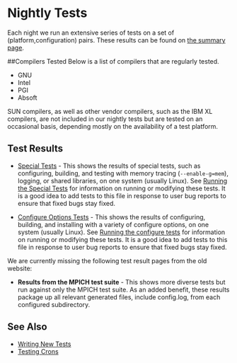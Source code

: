# Nightly Tests

Each night we run an extensive series of tests on a set of
(platform,configuration) pairs. These results can be found on [the
summary page](http://www.mpich.org/static/cron/tests).

##Compilers Tested
Below is a list of compilers that are regularly tested.

- GNU
- Intel
- PGI
- Absoft

SUN compilers, as well as other vendor compilers, such as the IBM XL
compilers, are not included in our nightly tests but are tested on an
occasional basis, depending mostly on the availability of a test
platform.

## Test Results

- [Special Tests](http://www.mpich.org/static/cron/specialtests) -
  This shows the results of special tests, such as configuring,
  building, and testing with memory tracing (`--enable-g=mem`),
  logging, or shared libraries, on one system (usually Linux). See
  [Running the Special Tests](Testing_MPICH.md#running-the-special-tests)
  for information on running or modifying these tests. It is a good idea
  to add tests to this file in response to user bug reports to ensure
  that fixed bugs stay fixed.

- [Configure Options Tests](http://www.mpich.org/static/cron/errors/testoptions.htm) -
  This shows the results of configuring, building, and installing with
  a variety of configure options, on one system (usually Linux). See
  [Running the configure tests](Testing_MPICH.md#running-the-configure-tests)
  for information on running or modifying these tests. It is a good idea
  to add tests to this file in response to user bug reports to ensure
  that fixed bugs stay fixed.

We are currently missing the following test result pages from the old
website:

- **Results from the MPICH test suite** - This shows more diverse
  tests but run against only the MPICH test suite. As an added
  benefit, these results package up all relevant generated files,
  include config.log, from each configured subdirectory.



## See Also

- [Writing New Tests](Writing_New_Tests.md)
- [Testing Crons](Testing_Crons.md)
